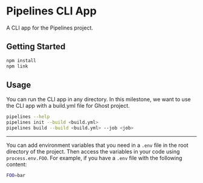 # Pipelines CLI App

A CLI app for the Pipelines project.

## Getting Started

```bash
npm install
npm link
```

## Usage

You can run the CLI app in any directory. In this milestone, we want to use the CLI app with a build.yml file for Ghost project.

```bash
pipelines --help
pipelines init --build <build.yml>
pipelines build --build <build.yml> --job <job>
```

---

You can add environment variables that you need in a `.env` file in the root directory of the project. Then access the variables in your code using `process.env.FOO`. For example, if you have a `.env` file with the following content:

```bash
FOO=bar
```
